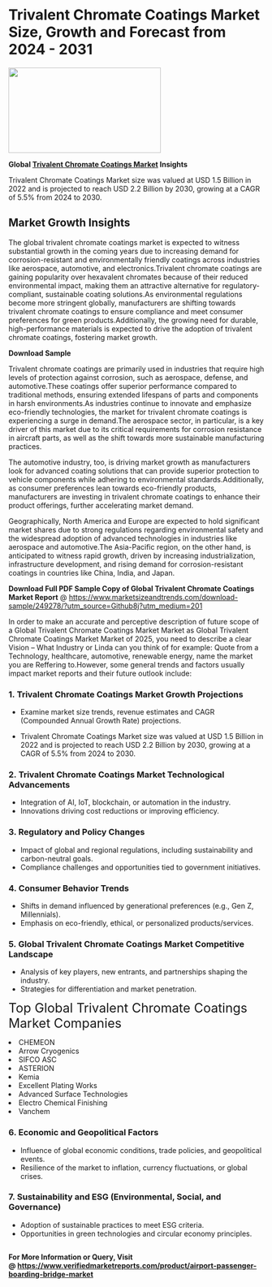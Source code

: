 <H1>Trivalent Chromate Coatings Market Size, Growth and Forecast from 2024 - 2031</H1><img class="aligncenter size-medium wp-image-584254" src="https://thirdeyenews.in/wp-content/uploads/2024/09/Global-Market-Research-300x168.jpeg" alt="" width="300" height="168" /><p><strong>Global&nbsp;<a href="https://www.marketsizeandtrends.com/download-sample/249278/?utm_source=Github8j?utm_medium=201">Trivalent Chromate Coatings Market</a> Insights</strong></p><p>Trivalent Chromate Coatings Market size was valued at USD 1.5 Billion in 2022 and is projected to reach USD 2.2 Billion by 2030, growing at a CAGR of 5.5% from 2024 to 2030.</p><p><h2>Market Growth Insights</h2> <p>The global trivalent chromate coatings market is expected to witness substantial growth in the coming years due to increasing demand for corrosion-resistant and environmentally friendly coatings across industries like aerospace, automotive, and electronics.Trivalent chromate coatings are gaining popularity over hexavalent chromates because of their reduced environmental impact, making them an attractive alternative for regulatory-compliant, sustainable coating solutions.As environmental regulations become more stringent globally, manufacturers are shifting towards trivalent chromate coatings to ensure compliance and meet consumer preferences for green products.Additionally, the growing need for durable, high-performance materials is expected to drive the adoption of trivalent chromate coatings, fostering market growth.</p> <p><strong>Download Sample</strong></p> <p>Trivalent chromate coatings are primarily used in industries that require high levels of protection against corrosion, such as aerospace, defense, and automotive.These coatings offer superior performance compared to traditional methods, ensuring extended lifespans of parts and components in harsh environments.As industries continue to innovate and emphasize eco-friendly technologies, the market for trivalent chromate coatings is experiencing a surge in demand.The aerospace sector, in particular, is a key driver of this market due to its critical requirements for corrosion resistance in aircraft parts, as well as the shift towards more sustainable manufacturing practices.</p> <p>The automotive industry, too, is driving market growth as manufacturers look for advanced coating solutions that can provide superior protection to vehicle components while adhering to environmental standards.Additionally, as consumer preferences lean towards eco-friendly products, manufacturers are investing in trivalent chromate coatings to enhance their product offerings, further accelerating market demand.</p> <p>Geographically, North America and Europe are expected to hold significant market shares due to strong regulations regarding environmental safety and the widespread adoption of advanced technologies in industries like aerospace and automotive.The Asia-Pacific region, on the other hand, is anticipated to witness rapid growth, driven by increasing industrialization, infrastructure development, and rising demand for corrosion-resistant coatings in countries like China, India, and Japan.</p> <p><span class=""><strong>Download Full PDF Sample Copy of Global Trivalent Chromate Coatings Market Report</strong> @ <a href="https://www.marketsizeandtrends.com/download-sample/249278/?utm_source=Github8j?utm_medium=201" target="_blank">https://www.marketsizeandtrends.com/download-sample/249278/?utm_source=Github8j?utm_medium=201</a></span></p><p>In order to make an accurate and perceptive description of future scope of a Global&nbsp;Trivalent Chromate Coatings Market Market as Global&nbsp;Trivalent Chromate Coatings Market Market of 2025, you need to describe a clear Vision &ndash; What Industry or Linda can you think of for example: Quote from a Technology, healthcare, automotive, renewable energy, name the market you are Reffering to.However, some general trends and factors usually impact market reports and their future outlook include:</p><h3>1.&nbsp;<strong>Trivalent Chromate Coatings Market Growth Projections</strong></h3><ul><li>Examine market size trends, revenue estimates and CAGR (Compounded Annual Growth Rate) projections.</li><li><p>Trivalent Chromate Coatings Market size was valued at USD 1.5 Billion in 2022 and is projected to reach USD 2.2 Billion by 2030, growing at a CAGR of 5.5% from 2024 to 2030.</p></li></ul><h3>2.&nbsp;<strong>Trivalent Chromate Coatings Market Technological Advancements</strong></h3><ul><li>Integration of AI, IoT, blockchain, or automation in the industry.</li><li>Innovations driving cost reductions or improving efficiency.</li></ul><h3>3.&nbsp;<strong>Regulatory and Policy Changes</strong></h3><ul><li>Impact of global and regional regulations, including sustainability and carbon-neutral goals.</li><li>Compliance challenges and opportunities tied to government initiatives.</li></ul><h3>4.&nbsp;<strong>Consumer Behavior Trends</strong></h3><ul><li>Shifts in demand influenced by generational preferences (e.g., Gen Z, Millennials).</li><li>Emphasis on eco-friendly, ethical, or personalized products/services.</li></ul><h3>5.&nbsp;<strong>Global Trivalent Chromate Coatings Market Competitive Landscape</strong></h3><ul><li>Analysis of key players, new entrants, and partnerships shaping the industry.</li><li>Strategies for differentiation and market penetration.</li></ul><p data-pm-slice="1 1 []"><span style="color: inherit; font-family: inherit; font-size: 25px;">Top Global Trivalent Chromate Coatings Market Companies</span></p><div class="" data-test-id=""><p><li>CHEMEON</li><li> Arrow Cryogenics</li><li> SIFCO ASC</li><li> ASTERION</li><li> Kemia</li><li> Excellent Plating Works</li><li> Advanced Surface Technologies</li><li> Electro Chemical Finishing</li><li> Vanchem</li></p></div><h3>6.&nbsp;<strong>Economic and Geopolitical Factors</strong></h3><ul><li>Influence of global economic conditions, trade policies, and geopolitical events.</li><li>Resilience of the market to inflation, currency fluctuations, or global crises.</li></ul><h3>7.&nbsp;<strong>Sustainability and ESG (Environmental, Social, and Governance)</strong></h3><ul><li>Adoption of sustainable practices to meet ESG criteria.</li><li>Opportunities in green technologies and circular economy principles.</li></ul><h2><strong style="font-size: 14px;">For More Information or Query, Visit @&nbsp;</strong><a style="background-color: #ffffff; font-size: 14px;" href="https://www.marketsizeandtrends.com/report/trivalent-chromate-coatings-market/" target="_blank">https://www.verifiedmarketreports.com/product/airport-passenger-boarding-bridge-market</a></h2>